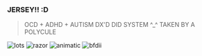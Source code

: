 ### JERSEY!! :D
> OCD + ADHD + AUTISM
> DX'D DID SYSTEM ^_^
> TAKEN BY A POLYCULE


![lots](https://64.media.tumblr.com/d69c24eaf72c40f92d1c003de26cb505/dc85bbf5d9b64797-ca/s100x200/818aa7ce67ef681642a797da73990bc5ea84e0a2.pnj) ![razor](https://64.media.tumblr.com/577da137d3b56baae25bdc6f0420a348/db2d72091633d579-91/s100x200/5b960d1ce2a28cd6f52259e00705fb165363ef0e.pnj) ![animatic](https://64.media.tumblr.com/3aabfe556b3a186fb74ad7effd1af10d/de34f28c78a8987c-d6/s100x200/2c07ea45f7d113f7f67d077e68c9f33d75637648.pnj) ![bfdii](https://64.media.tumblr.com/d0b97f91813ee63bce96cd27fb0695f5/f5299f72e57d3c99-7d/s100x200/9e3cf5300a37ecf879f34c3d2646c8efc1a499f7.pnj)
